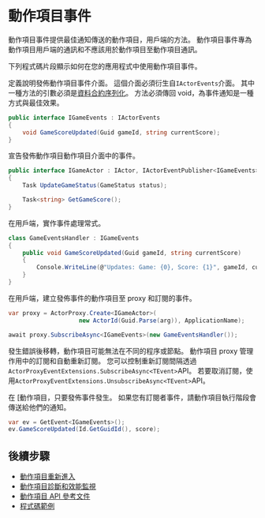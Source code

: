 <properties
   pageTitle="可靠的動作項目事件 |Microsoft Azure"
   description="事件的簡介服務布料的轉印圖樣可靠的動作項目。"
   services="service-fabric"
   documentationCenter=".net"
   authors="vturecek"
   manager="timlt"
   editor=""/>

<tags
   ms.service="service-fabric"
   ms.devlang="dotnet"
   ms.topic="article"
   ms.tgt_pltfrm="NA"
   ms.workload="NA"
   ms.date="08/30/2016"
   ms.author="amanbha"/>


# <a name="actor-events"></a>動作項目事件
動作項目事件提供最佳通知傳送的動作項目，用戶端的方法。 動作項目事件專為動作項目用戶端的通訊和不應該用於動作項目至動作項目通訊。

下列程式碼片段顯示如何在您的應用程式中使用動作項目事件。

定義說明發佈動作項目事件介面。 這個介面必須衍生自`IActorEvents`介面。 其中一種方法的引數必須是[資料合約序列化](service-fabric-reliable-actors-notes-on-actor-type-serialization.md)。 方法必須傳回 void，為事件通知是一種方式與最佳效果。

```csharp
public interface IGameEvents : IActorEvents
{
    void GameScoreUpdated(Guid gameId, string currentScore);
}
```

宣告發佈動作項目動作項目介面中的事件。

```csharp
public interface IGameActor : IActor, IActorEventPublisher<IGameEvents>
{
    Task UpdateGameStatus(GameStatus status);

    Task<string> GetGameScore();
}
```

在用戶端，實作事件處理常式。

```csharp
class GameEventsHandler : IGameEvents
{
    public void GameScoreUpdated(Guid gameId, string currentScore)
    {
        Console.WriteLine(@"Updates: Game: {0}, Score: {1}", gameId, currentScore);
    }
}
```

在用戶端，建立發佈事件的動作項目至 proxy 和訂閱的事件。

```csharp
var proxy = ActorProxy.Create<IGameActor>(
                    new ActorId(Guid.Parse(arg)), ApplicationName);

await proxy.SubscribeAsync<IGameEvents>(new GameEventsHandler());
```

發生錯誤後移轉，動作項目可能無法在不同的程序或節點。 動作項目 proxy 管理作用中的訂閱和自動重新訂閱。 您可以控制重新訂閱間隔透過`ActorProxyEventExtensions.SubscribeAsync<TEvent>`API。 若要取消訂閱，使用`ActorProxyEventExtensions.UnsubscribeAsync<TEvent>`API。

在 [動作項目，只要發佈事件發生。 如果您有訂閱者事件，請動作項目執行階段會傳送給他們的通知。

```csharp
var ev = GetEvent<IGameEvents>();
ev.GameScoreUpdated(Id.GetGuidId(), score);
```

## <a name="next-steps"></a>後續步驟
 - [動作項目重新進入](service-fabric-reliable-actors-reentrancy.md)
 - [動作項目診斷和效能監視](service-fabric-reliable-actors-diagnostics.md)
 - [動作項目 API 參考文件](https://msdn.microsoft.com/library/azure/dn971626.aspx)
 - [程式碼範例](https://github.com/Azure/servicefabric-samples)
